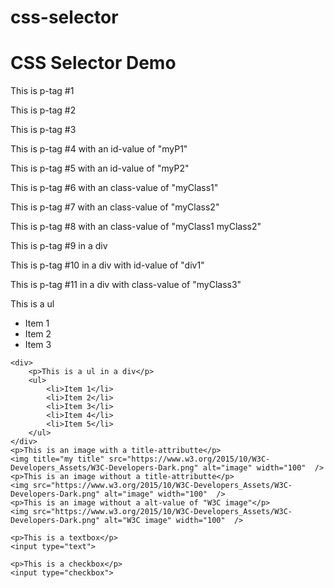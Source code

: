 # css-selector

  <h1>CSS Selector Demo</h1>
    <p>This is p-tag #1</p>
    <p>This is p-tag #2</p>
    <p>This is p-tag #3</p>
    <p id="myP1">This is p-tag #4 with an id-value of "myP1"</p>
    <p id="myP2">This is p-tag #5 with an id-value of "myP2"</p>
    <p class="myClass1">This is p-tag #6 with an class-value of "myClass1"</p>
    <p class="myClass2">This is p-tag #7 with an class-value of "myClass2"</p>
    <p class="myClass1 myClass2">This is p-tag #8 with an class-value of "myClass1 myClass2"</p>
    <div>
        <p>This is p-tag #9 in a div</p>
    </div>
    <div id="div1">
        <p>This is p-tag #10 in a div with id-value of "div1"</p>
    </div>
    <div id="div2">
        <p class="myClass3">This is p-tag #11 in a div with class-value of "myClass3"</p>
    </div>
    <p>This is a ul</p>
    <ul>
        <li>Item 1</li>
        <li>Item 2</li>
        <li>Item 3</li>
    </ul>

    <div>
        <p>This is a ul in a div</p>
        <ul>
            <li>Item 1</li>
            <li>Item 2</li>
            <li>Item 3</li>
            <li>Item 4</li>
            <li>Item 5</li>
        </ul>
    </div>
    <p>This is an image with a title-attributte</p>
    <img title="my title" src="https://www.w3.org/2015/10/W3C-Developers_Assets/W3C-Developers-Dark.png" alt="image" width="100"  />
    <p>This is an image without a title-attributte</p>
    <img src="https://www.w3.org/2015/10/W3C-Developers_Assets/W3C-Developers-Dark.png" alt="image" width="100"  />
    <p>This is an image without a alt-value of "W3C image"</p>
    <img src="https://www.w3.org/2015/10/W3C-Developers_Assets/W3C-Developers-Dark.png" alt="W3C image" width="100"  />

    <p>This is a textbox</p>
    <input type="text">

    <p>This is a checkbox</p>
    <input type="checkbox">
